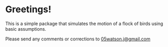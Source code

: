 
Greetings!
==========

This is a simple package that simulates the motion of a flock of birds using basic assumptions.

Please send any comments or corrections to 05watson.j@gmail.com